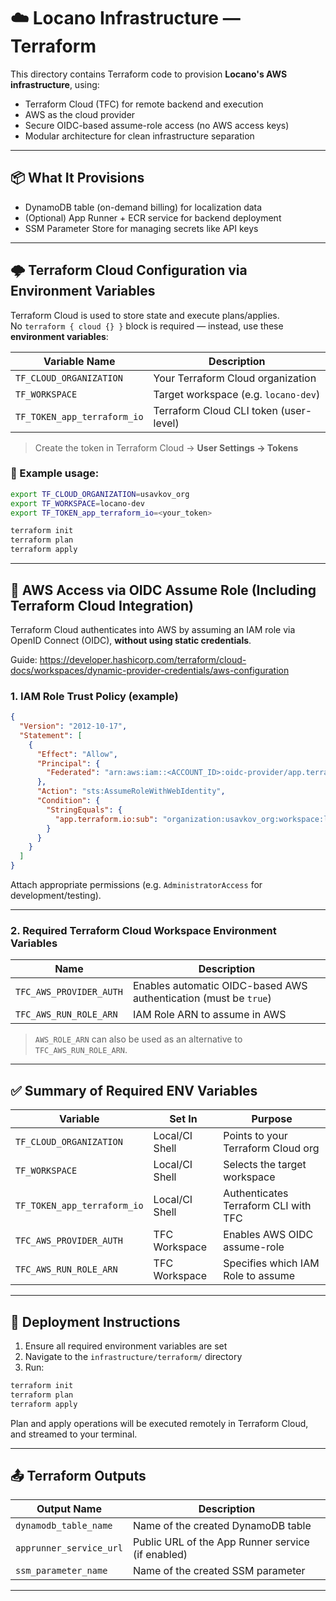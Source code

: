 # ☁️ Locano Infrastructure — Terraform

This directory contains Terraform code to provision **Locano's AWS infrastructure**, using:

- Terraform Cloud (TFC) for remote backend and execution
- AWS as the cloud provider
- Secure OIDC-based assume-role access (no AWS access keys)
- Modular architecture for clean infrastructure separation

---

## 📦 What It Provisions

- DynamoDB table (on-demand billing) for localization data
- (Optional) App Runner + ECR service for backend deployment
- SSM Parameter Store for managing secrets like API keys

---

## 🌩️ Terraform Cloud Configuration via Environment Variables

Terraform Cloud is used to store state and execute plans/applies.  
No `terraform { cloud {} }` block is required — instead, use these **environment variables**:

| Variable Name               | Description                              |
|----------------------------|------------------------------------------|
| `TF_CLOUD_ORGANIZATION`    | Your Terraform Cloud organization        |
| `TF_WORKSPACE`             | Target workspace (e.g. `locano-dev`)     |
| `TF_TOKEN_app_terraform_io`| Terraform Cloud CLI token (user-level)   |

> Create the token in Terraform Cloud → **User Settings → Tokens**

### 🧪 Example usage:

```bash
export TF_CLOUD_ORGANIZATION=usavkov_org
export TF_WORKSPACE=locano-dev
export TF_TOKEN_app_terraform_io=<your_token>

terraform init
terraform plan
terraform apply
````

---

## 🔐 AWS Access via OIDC Assume Role (Including Terraform Cloud Integration)

Terraform Cloud authenticates into AWS by assuming an IAM role via OpenID Connect (OIDC), **without using static credentials**.

Guide: https://developer.hashicorp.com/terraform/cloud-docs/workspaces/dynamic-provider-credentials/aws-configuration

### 1. IAM Role Trust Policy (example)

```json
{
  "Version": "2012-10-17",
  "Statement": [
    {
      "Effect": "Allow",
      "Principal": {
        "Federated": "arn:aws:iam::<ACCOUNT_ID>:oidc-provider/app.terraform.io"
      },
      "Action": "sts:AssumeRoleWithWebIdentity",
      "Condition": {
        "StringEquals": {
          "app.terraform.io:sub": "organization:usavkov_org:workspace:locano-dev"
        }
      }
    }
  ]
}
```

Attach appropriate permissions (e.g. `AdministratorAccess` for development/testing).

---

### 2. Required Terraform Cloud Workspace Environment Variables

| Name                    | Description                                                      |
| ----------------------- | ---------------------------------------------------------------- |
| `TFC_AWS_PROVIDER_AUTH` | Enables automatic OIDC-based AWS authentication (must be `true`) |
| `TFC_AWS_RUN_ROLE_ARN`  | IAM Role ARN to assume in AWS                                    |

> `AWS_ROLE_ARN` can also be used as an alternative to `TFC_AWS_RUN_ROLE_ARN`.

---

## ✅ Summary of Required ENV Variables

| Variable                    | Set In         | Purpose                              |
| --------------------------- | -------------- | ------------------------------------ |
| `TF_CLOUD_ORGANIZATION`     | Local/CI Shell | Points to your Terraform Cloud org   |
| `TF_WORKSPACE`              | Local/CI Shell | Selects the target workspace         |
| `TF_TOKEN_app_terraform_io` | Local/CI Shell | Authenticates Terraform CLI with TFC |
| `TFC_AWS_PROVIDER_AUTH`     | TFC Workspace  | Enables AWS OIDC assume-role         |
| `TFC_AWS_RUN_ROLE_ARN`      | TFC Workspace  | Specifies which IAM Role to assume   |

---

## 🚀 Deployment Instructions

1. Ensure all required environment variables are set
2. Navigate to the `infrastructure/terraform/` directory
3. Run:

```bash
terraform init
terraform plan
terraform apply
```

Plan and apply operations will be executed remotely in Terraform Cloud, and streamed to your terminal.

---

## 📤 Terraform Outputs

| Output Name             | Description                                       |
| ----------------------- | ------------------------------------------------- |
| `dynamodb_table_name`   | Name of the created DynamoDB table                |
| `apprunner_service_url` | Public URL of the App Runner service (if enabled) |
| `ssm_parameter_name`    | Name of the created SSM parameter                 |

---
